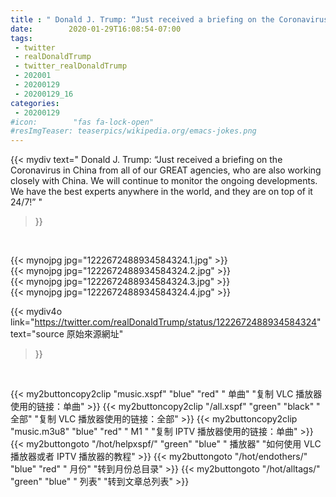 ```yaml
---
title : " Donald J. Trump: “Just received a briefing on the Coronavirus in China from all of our GREAT agencies, who are also working closely with China. We will continue to monitor the ongoing developments. We have the best experts anywhere in the world, and they are on top of it 24/7!”  "
date:        2020-01-29T16:08:54-07:00
tags:
 - twitter
 - realDonaldTrump
 - twitter_realDonaldTrump
 - 202001
 - 20200129
 - 20200129_16
categories:
 - 20200129
#icon:        "fas fa-lock-open"
#resImgTeaser: teaserpics/wikipedia.org/emacs-jokes.png
---
```


{{< mydiv text=" Donald J. Trump: “Just received a briefing on the Coronavirus in China from all of our GREAT agencies, who are also working closely with China. We will continue to monitor the ongoing developments. We have the best experts anywhere in the world, and they are on top of it 24/7!”  "
>}}
<br>


 {{< mynojpg jpg="1222672488934584324.1.jpg" >}}<br>  {{< mynojpg jpg="1222672488934584324.2.jpg" >}}<br>  {{< mynojpg jpg="1222672488934584324.3.jpg" >}}<br>  {{< mynojpg jpg="1222672488934584324.4.jpg" >}}<br> 



{{< mydiv4o link="https://twitter.com/realDonaldTrump/status/1222672488934584324"
text="source 原始來源網址"
>}}


<br>

{{< my2buttoncopy2clip "music.xspf"        "blue"   "red"    " 单曲"  "复制 VLC 播放器使用的链接：单曲" >}} {{< my2buttoncopy2clip "/all.xspf"         "green"  "black"  " 全部"  "复制 VLC 播放器使用的链接：全部" >}} {{< my2buttoncopy2clip "music.m3u8"        "blue"   "red"    " M1 "    "复制 IPTV 播放器使用的链接：单曲" >}} {{< my2buttongoto      "/hot/helpxspf/"    "green"  "blue"   " 播放器" "如何使用 VLC 播放器或者 IPTV 播放器的教程" >}} {{< my2buttongoto      "/hot/endothers/"   "blue"   "red"    " 月份"   "转到月份总目录" >}} {{< my2buttongoto      "/hot/alltags/"     "green"  "blue"   " 列表"   "转到文章总列表" >}} 
